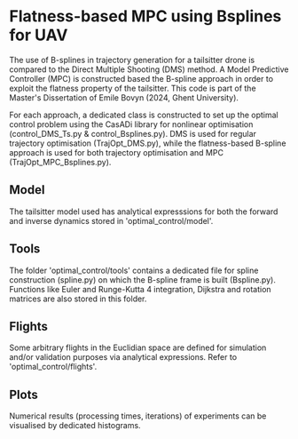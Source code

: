 # Flatness-based MPC using Bsplines for UAV
The use of B-splines in trajectory generation for a tailsitter drone is compared to the Direct Multiple Shooting (DMS) method. A Model Predictive Controller (MPC) is constructed based the B-spline approach in order to exploit the flatness property of the tailsitter. This code is part of the Master's Dissertation of Emile Bovyn (2024, Ghent University). 

For each approach, a dedicated class is constructed to set up the optimal control problem using the CasADi library for nonlinear optimisation (control_DMS_Ts.py & control_Bsplines.py). DMS is used for regular trajectory optimisation (TrajOpt_DMS.py), while the flatness-based B-spline approach is used for both trajectory optimisation and MPC (TrajOpt_MPC_Bsplines.py).

## Model
The tailsitter model used has analytical expresssions for both the forward and inverse dynamics stored in 'optimal_control/model'.

## Tools
The folder 'optimal_control/tools' contains a dedicated file for spline construction (spline.py) on which the B-spline frame is built (Bspline.py). Functions like Euler and Runge-Kutta 4 integration, Dijkstra and rotation matrices are also stored in this folder.

## Flights
Some arbitrary flights in the Euclidian space are defined for simulation and/or validation purposes via analytical expressions. Refer to 'optimal_control/flights'.

## Plots
Numerical results (processing times, iterations) of experiments can be visualised by dedicated histograms.
